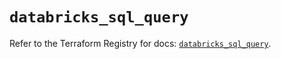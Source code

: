 # `databricks_sql_query`

Refer to the Terraform Registry for docs: [`databricks_sql_query`](https://registry.terraform.io/providers/databricks/databricks/1.42.0/docs/resources/sql_query).
